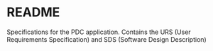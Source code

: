 # README

Specifications for the PDC application. Contains the URS \(User Requirements Specification\) and SDS \(Software Design Description\)

